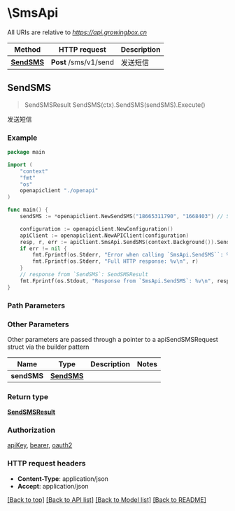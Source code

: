 # \SmsApi

All URIs are relative to *https://api.growingbox.cn*

Method | HTTP request | Description
------------- | ------------- | -------------
[**SendSMS**](SmsApi.md#SendSMS) | **Post** /sms/v1/send | 发送短信



## SendSMS

> SendSMSResult SendSMS(ctx).SendSMS(sendSMS).Execute()

发送短信



### Example

```go
package main

import (
    "context"
    "fmt"
    "os"
    openapiclient "./openapi"
)

func main() {
    sendSMS := *openapiclient.NewSendSMS("18665311790", "1668403") // SendSMS |  (optional)

    configuration := openapiclient.NewConfiguration()
    apiClient := openapiclient.NewAPIClient(configuration)
    resp, r, err := apiClient.SmsApi.SendSMS(context.Background()).SendSMS(sendSMS).Execute()
    if err != nil {
        fmt.Fprintf(os.Stderr, "Error when calling `SmsApi.SendSMS``: %v\n", err)
        fmt.Fprintf(os.Stderr, "Full HTTP response: %v\n", r)
    }
    // response from `SendSMS`: SendSMSResult
    fmt.Fprintf(os.Stdout, "Response from `SmsApi.SendSMS`: %v\n", resp)
}
```

### Path Parameters



### Other Parameters

Other parameters are passed through a pointer to a apiSendSMSRequest struct via the builder pattern


Name | Type | Description  | Notes
------------- | ------------- | ------------- | -------------
 **sendSMS** | [**SendSMS**](SendSMS.md) |  | 

### Return type

[**SendSMSResult**](SendSMSResult.md)

### Authorization

[apiKey](../README.md#apiKey), [bearer](../README.md#bearer), [oauth2](../README.md#oauth2)

### HTTP request headers

- **Content-Type**: application/json
- **Accept**: application/json

[[Back to top]](#) [[Back to API list]](../README.md#documentation-for-api-endpoints)
[[Back to Model list]](../README.md#documentation-for-models)
[[Back to README]](../README.md)

